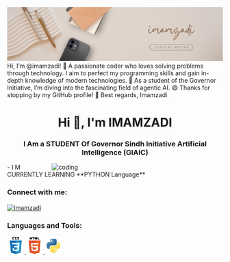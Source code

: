  <img width="1000" src="github banner.png">
 Hi, I’m @imamzadi!
 👀 A passionate coder who loves solving problems through technology. I aim to perfect my programming skills and gain in-depth knowledge of modern technologies.
💞️ As a student of the Governor Initiative, I’m diving into the fascinating field of agentic AI.
😄 Thanks for stopping by my GitHub profile!
🙌 Best regards, Imamzadi


<h1 align="center">Hi 👋, I'm IMAMZADI</h1>
<h3 align="center">I Am a STUDENT Of Governor Sindh Initiative Artificial Intelligence (GIAIC)</h3>
<img align="right" alt="coding" width="400" src="https://thumbs.dreamstime.com/b/young-girl-coding-laptop-ai-robot-assistant-futuristic-technology-innovation-illustration-working-code-android-future-331003786.jpg">
- I M CURRENTLY LEARNING **PYTHON Language**
<h3 align="left">Connect with me:</h3>
<p align="left">
<a href="https://linkedin.com/in/imamzadi" target="blank"><img align="center" src="https://raw.githubusercontent.com/rahuldkjain/github-profile-readme-generator/master/src/images/icons/Social/linked-in-alt.svg" alt="imamzadi" height="30" width="40" /></a>
</p>

<h3 align="left">Languages and Tools:</h3>
<p align="left"> <a href="https://www.w3schools.com/css/" target="_blank" rel="noreferrer"> <img src="https://raw.githubusercontent.com/devicons/devicon/master/icons/css3/css3-original-wordmark.svg" alt="css3" width="40" height="40"/> </a> <a href="https://www.w3.org/html/" target="_blank" rel="noreferrer"> <img src="https://raw.githubusercontent.com/devicons/devicon/master/icons/html5/html5-original-wordmark.svg" alt="html5" width="40" height="40"/> </a> <a href="https://www.python.org" target="_blank" rel="noreferrer"> <img src="https://raw.githubusercontent.com/devicons/devicon/master/icons/python/python-original.svg" alt="python" width="40" height="40"/> </a> </p>


<!--
**imamzadi/IMAMZADI** is a ✨ _special_ ✨ repository because its `README.md` (this file) appears on your GitHub profile.

Here are some ideas to get you started:

- 🔭 I’m currently working on ...
- 🌱 I’m currently learning ...
- 👯 I’m looking to collaborate on ...
- 🤔 I’m looking for help with ...
- 💬 Ask me about ...
- 📫 How to reach me: ...
- 😄 Pronouns: ...
- ⚡ Fun fact: ...
-->
